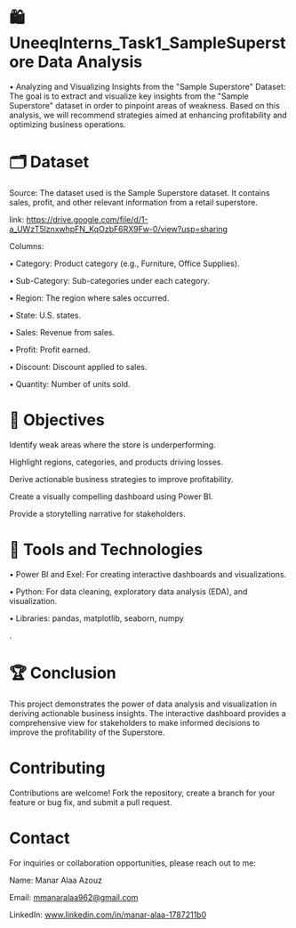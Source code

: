 # 🛍️UneeqInterns_Task1_SampleSuperstore Data Analysis
• Analyzing and Visualizing Insights from the "Sample Superstore" Dataset: 
The goal is to extract and visualize key insights from the "Sample Superstore" dataset in order to pinpoint areas of weakness. Based on this analysis, we will recommend strategies aimed at enhancing profitability and optimizing business operations.

# 🗂️ Dataset
Source: The dataset used is the Sample Superstore dataset. It contains sales, profit, and other relevant information from a retail superstore.

link: https://drive.google.com/file/d/1-a_UWzT5lznxwhpFN_KqOzbF6RX9Fw-0/view?usp=sharing

Columns:

• Category: Product category (e.g., Furniture, Office Supplies).

• Sub-Category: Sub-categories under each category.

• Region: The region where sales occurred.

• State: U.S. states.

• Sales: Revenue from sales.

• Profit: Profit earned.

• Discount: Discount applied to sales.

• Quantity: Number of units sold.

# 🎯 Objectives
Identify weak areas where the store is underperforming.

Highlight regions, categories, and products driving losses.

Derive actionable business strategies to improve profitability.

Create a visually compelling dashboard using Power BI.

Provide a storytelling narrative for stakeholders.

# 🧰 Tools and Technologies
• Power BI and Exel: For creating interactive dashboards and visualizations.

• Python: For data cleaning, exploratory data analysis (EDA), and visualization.

• Libraries: pandas, matplotlib, seaborn, numpy

.
# 🏆 Conclusion
This project demonstrates the power of data analysis and visualization in deriving actionable business insights. The interactive dashboard provides a comprehensive view for stakeholders to make informed decisions to improve the profitability of the Superstore.

# Contributing
Contributions are welcome! Fork the repository, create a branch for your feature or bug fix, and submit a pull request.

# Contact
For inquiries or collaboration opportunities, please reach out to me:

Name: Manar Alaa Azouz

Email: mmanaralaa962@gmail.com

LinkedIn: www.linkedin.com/in/manar-alaa-1787211b0
